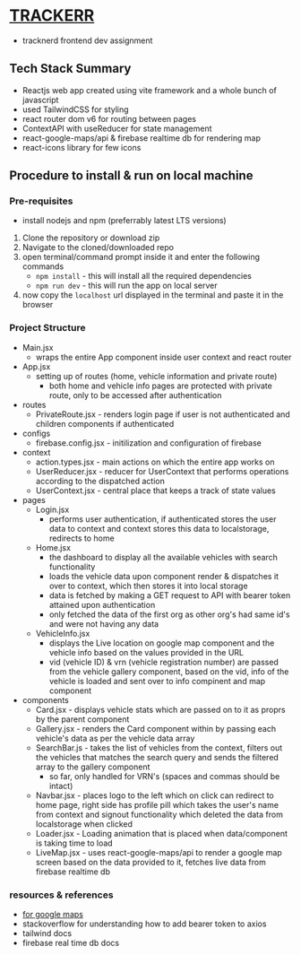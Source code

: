 # [TRACKERR](https://lokatte-trackerr.netlify.app/)

- tracknerd frontend dev assignment

## Tech Stack Summary

- Reactjs web app created using vite framework and a whole bunch of javascript
- used TailwindCSS for styling
- react router dom v6 for routing between pages
- ContextAPI with useReducer for state management
- react-google-maps/api & firebase realtime db for rendering map
- react-icons library for few icons

## Procedure to install & run on local machine

### Pre-requisites

- install nodejs and npm (preferrably latest LTS versions)

1. Clone the repository or download zip
2. Navigate to the cloned/downloaded repo
3. open terminal/command prompt inside it and enter the following commands
   - `npm install` - this will install all the required dependencies
   - `npm run dev` - this will run the app on local server
4. now copy the `localhost` url displayed in the terminal and paste it in the browser

### Project Structure

- Main.jsx
  - wraps the entire App component inside user context and react router
- App.jsx
  - setting up of routes (home, vehicle information and private route)
    - both home and vehicle info pages are protected with private route, only to be accessed after authentication
- routes
  - PrivateRoute.jsx - renders login page if user is not authenticated and children components if authenticated
- configs
  - firebase.config.jsx - initilization and configuration of firebase
- context
  - action.types.jsx - main actions on which the entire app works on
  - UserReducer.jsx - reducer for UserContext that performs operations according to the dispatched action
  - UserContext.jsx - central place that keeps a track of state values
- pages
  - Login.jsx
    - performs user authentication, if authenticated stores the user data to context and context stores this data to localstorage, redirects to home
  - Home.jsx
    - the dashboard to display all the available vehicles with search functionality
    - loads the vehicle data upon component render & dispatches it over to context, which then stores it into local storage
    - data is fetched by making a GET request to API with bearer token attained upon authentication
    - only fetched the data of the first org as other org's had same id's and were not having any data
  - VehicleInfo.jsx
    - displays the Live location on google map component and the vehicle info based on the values provided in the URL
    - vid (vehicle ID) & vrn (vehicle registration number) are passed from the vehicle gallery component, based on the vid, info of the vehicle is loaded and sent over to info compinent and map component
- components
  - Card.jsx - displays vehicle stats which are passed on to it as proprs by the parent component
  - Gallery.jsx - renders the Card component within by passing each vehicle's data as per the vehicle data array
  - SearchBar.js - takes the list of vehicles from the context, filters out the vehicles that matches the search query and sends the filtered array to the gallery component
    - so far, only handled for VRN's (spaces and commas should be intact)
  - Navbar.jsx - places logo to the left which on click can redirect to home page, right side has profile pill which takes the user's name from context and signout functionality which deleted the data from localstorage when clicked
  - Loader.jsx - Loading animation that is placed when data/component is taking time to load
  - LiveMap.jsx - uses react-google-maps/api to render a google map screen based on the data provided to it, fetches live data from firebase realtime db

### resources & references

- [for google maps](https://www.youtube.com/watch?v=9e-5QHpadi0)
- stackoverflow for understanding how to add bearer token to axios
- tailwind docs
- firebase real time db docs
